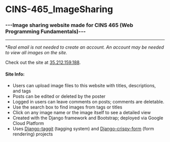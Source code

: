 # CINS-465_ImageSharing

### ---Image sharing website made for CINS 465 (Web Programming Fundamentals)---
____
*_Real email is not needed to create an account. An account may be needed to view all images on the site._

Check out the site at [35.212.159.188](http://35.212.159.188).

#### Site Info:

- Users can upload image files to this website with titles, descriptions, and tags
- Posts can be edited or deleted by the poster 
- Logged in users can leave comments on posts; comments are deletable.  
- Use the search box to find images from tags or titles
- Click on any image name or the image itself to see a detailed view
- Created with the Django framework and Bootstrap; deployed via Google Cloud Platform
- Uses [Django-taggit](https://github.com/django-crispy-forms/django-crispy-forms) (tagging system) and [Django-crispy-form](https://github.com/jazzband/django-taggit) (form rendering) projects
